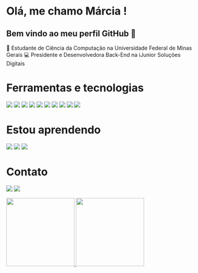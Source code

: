 # Olá, me chamo Márcia ! 
## Bem vindo ao meu perfil GitHub 👋

:school_satchel: Estudante de Ciência da Computação na Universidade Federal de Minas Gerais
:computer: Presidente e Desenvolvedora Back-End na iJunior Soluções Digitais

# Ferramentas e tecnologias
<img src="https://cdn.jsdelivr.net/gh/devicons/devicon@latest/icons/typescript/typescript-original.svg" /> <img src="https://cdn.jsdelivr.net/gh/devicons/devicon@latest/icons/javascript/javascript-original.svg" /> 
            <img src="https://cdn.jsdelivr.net/gh/devicons/devicon@latest/icons/prisma/prisma-original.svg" /> 
            <img src="https://cdn.jsdelivr.net/gh/devicons/devicon@latest/icons/express/express-original.svg" /> 
            <img src="https://cdn.jsdelivr.net/gh/devicons/devicon@latest/icons/postman/postman-original.svg" /> 
            <img src="https://cdn.jsdelivr.net/gh/devicons/devicon@latest/icons/nodejs/nodejs-original-wordmark.svg" /> 
            <img src="https://cdn.jsdelivr.net/gh/devicons/devicon@latest/icons/docker/docker-original.svg" /> 
            <img src="https://cdn.jsdelivr.net/gh/devicons/devicon@latest/icons/git/git-original.svg" /> 
            <img src="https://cdn.jsdelivr.net/gh/devicons/devicon@latest/icons/cplusplus/cplusplus-original.svg" /> 
            <img src="https://cdn.jsdelivr.net/gh/devicons/devicon@latest/icons/c/c-original.svg" />

# Estou aprendendo
<img src="https://cdn.jsdelivr.net/gh/devicons/devicon@latest/icons/python/python-original.svg" /> 
            <img src="https://cdn.jsdelivr.net/gh/devicons/devicon@latest/icons/css3/css3-original.svg" /> 
            <img src="https://cdn.jsdelivr.net/gh/devicons/devicon@latest/icons/html5/html5-original.svg" />

# Contato
<a href="https://www.linkedin.com/in/márciabigão" target="_blank"><img loading="lazy" src="https://img.shields.io/badge/-LinkedIn-%230077B5?style=for-the-badge&logo=linkedin&logoColor=white" target="_blank"></a>
<a href = "mbigaod@gmail.com"><img loading="lazy" src="https://img.shields.io/badge/Gmail-D14836?style=for-the-badge&logo=gmail&logoColor=white" target="_blank"></a>

<div>
<a href="https://github.com/marciabigao">
<img loading="lazy" height="180em" src="https://github-readme-stats.vercel.app/api/top-langs/?username=marciabigao&layout=compact&langs_count=7&theme=dracula"/>
<img loading="lazy" height="180em" src="https://github-readme-stats.vercel.app/api?username=marciabigao&show_icons=true&theme=dracula&include_all_commits=true&count_private=true"/>
</div>
          
          
          
          
          
          
          
          
          
          
          
          



